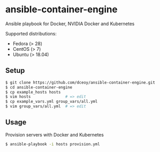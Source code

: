 ansible-container-engine
========================

Ansible playbook for Docker, NVIDIA Docker and Kubernetes

Supported distributions:

- Fedora (> 28)
- CentOS (> 7)
- Ubuntu (> 18.04)

Setup
-----

```sh
$ git clone https://github.com/dceoy/ansible-container-engine.git
$ cd ansible-container-engine
$ cp example_hosts hosts
$ vim hosts               # => edit
$ cp example_vars.yml group_vars/all.yml
$ vim group_vars/all.yml  # => edit
```

Usage
-----

Provision servers with Docker and Kubernetes

```sh
$ ansible-playbook -i hosts provision.yml
```
